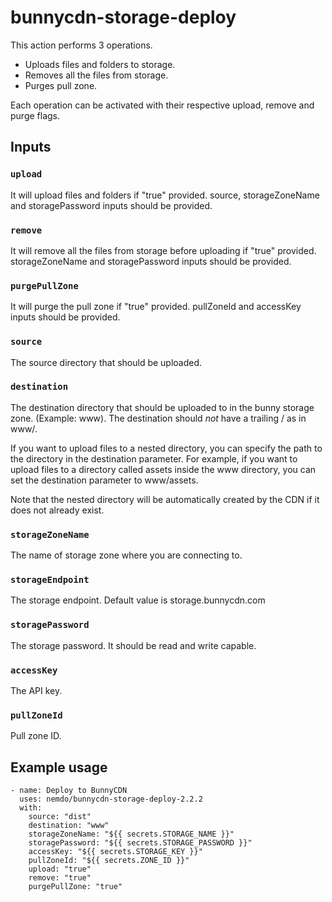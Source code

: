# bunnycdn-storage-deploy

This action performs 3 operations.
* Uploads files and folders to storage.
* Removes all the files from storage.
* Purges pull zone.

Each operation can be activated with their respective upload, remove and purge flags.

## Inputs

### `upload`

It will upload files and folders if "true" provided. source, storageZoneName and storagePassword inputs should be provided.

### `remove`

It will remove all the files from storage before uploading if "true" provided. storageZoneName and storagePassword inputs should be provided.

### `purgePullZone`

It will purge the pull zone if "true" provided. pullZoneId and accessKey inputs should be provided.

### `source`

The source directory that should be uploaded.

### `destination`

The destination directory that should be uploaded to in the bunny storage zone. (Example: www). The destination should *not* have a trailing / as in www/.

If you want to upload files to a nested directory, you can specify the path to the directory in the destination parameter. For example, if you want to upload files to a directory called assets inside the www directory, you can set the destination parameter to www/assets.

Note that the nested directory will be automatically created by the CDN if it does not already exist.

### `storageZoneName`

The name of storage zone where you are connecting to.

### `storageEndpoint`

The storage endpoint. Default value is storage.bunnycdn.com

### `storagePassword`

The storage password. It should be read and write capable.

### `accessKey`

The API key.

### `pullZoneId`

Pull zone ID.

## Example usage

```
- name: Deploy to BunnyCDN
  uses: nemdo/bunnycdn-storage-deploy-2.2.2
  with:
    source: "dist"
    destination: "www"
    storageZoneName: "${{ secrets.STORAGE_NAME }}"
    storagePassword: "${{ secrets.STORAGE_PASSWORD }}"
    accessKey: "${{ secrets.STORAGE_KEY }}"
    pullZoneId: "${{ secrets.ZONE_ID }}"
    upload: "true"
    remove: "true"
    purgePullZone: "true"
```

